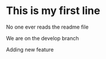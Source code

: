 #  This is my first line

No one ever reads the readme file

We are on the develop branch

Adding new feature